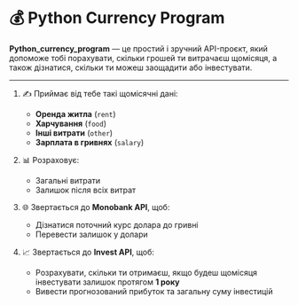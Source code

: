# 💰 Python Currency Program

**Python_currency_program** — це простий і зручний API-проєкт, який допоможе тобі порахувати, скільки грошей ти витрачаєш щомісяця, а також дізнатися, скільки ти можеш заощадити або інвестувати.

---

1. ✍️ Приймає від тебе такі щомісячні дані:
   - **Оренда житла** (`rent`)
   - **Харчування** (`food`)
   - **Інші витрати** (`other`)
   - **Зарплата в гривнях** (`salary`)

2. 📊 Розраховує:
   - Загальні витрати
   - Залишок після всіх витрат

3. 🌐 Звертається до **Monobank API**, щоб:
   - Дізнатися поточний курс долара до гривні
   - Перевести залишок у долари

4. 📈 Звертається до **Invest API**, щоб:
   - Розрахувати, скільки ти отримаєш, якщо будеш щомісяця інвестувати залишок протягом **1 року**
   - Вивести прогнозований прибуток та загальну суму інвестицій
